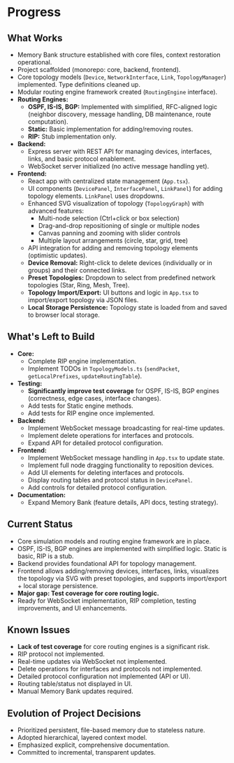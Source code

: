 # Progress

## What Works
- Memory Bank structure established with core files, context restoration operational.
- Project scaffolded (monorepo: core, backend, frontend).
- Core topology models (`Device`, `NetworkInterface`, `Link`, `TopologyManager`) implemented. Type definitions cleaned up.
- Modular routing engine framework created (`RoutingEngine` interface).
- **Routing Engines:**
    - **OSPF, IS-IS, BGP:** Implemented with simplified, RFC-aligned logic (neighbor discovery, message handling, DB maintenance, route computation).
    - **Static:** Basic implementation for adding/removing routes.
    - **RIP:** Stub implementation only.
- **Backend:**
    - Express server with REST API for managing devices, interfaces, links, and basic protocol enablement.
    - WebSocket server initialized (no active message handling yet).
- **Frontend:**
    - React app with centralized state management (`App.tsx`).
    - UI components (`DevicePanel`, `InterfacePanel`, `LinkPanel`) for adding topology elements. `LinkPanel` uses dropdowns.
    - Enhanced SVG visualization of topology (`TopologyGraph`) with advanced features:
      - Multi-node selection (Ctrl+click or box selection) 
      - Drag-and-drop repositioning of single or multiple nodes
      - Canvas panning and zooming with slider controls
      - Multiple layout arrangements (circle, star, grid, tree)
    - API integration for adding and removing topology elements (optimistic updates).
    - **Device Removal:** Right-click to delete devices (individually or in groups) and their connected links.
    - **Preset Topologies:** Dropdown to select from predefined network topologies (Star, Ring, Mesh, Tree).
    - **Topology Import/Export:** UI buttons and logic in `App.tsx` to import/export topology via JSON files.
    - **Local Storage Persistence:** Topology state is loaded from and saved to browser local storage.

## What's Left to Build
- **Core:**
    - Complete RIP engine implementation.
    - Implement TODOs in `TopologyModels.ts` (`sendPacket`, `getLocalPrefixes`, `updateRoutingTable`).
- **Testing:**
    - **Significantly improve test coverage** for OSPF, IS-IS, BGP engines (correctness, edge cases, interface changes).
    - Add tests for Static engine methods.
    - Add tests for RIP engine once implemented.
- **Backend:**
    - Implement WebSocket message broadcasting for real-time updates.
    - Implement delete operations for interfaces and protocols.
    - Expand API for detailed protocol configuration.
- **Frontend:**
    - Implement WebSocket message handling in `App.tsx` to update state.
    - Implement full node dragging functionality to reposition devices.
    - Add UI elements for deleting interfaces and protocols.
    - Display routing tables and protocol status in `DevicePanel`.
    - Add controls for detailed protocol configuration.
- **Documentation:**
    - Expand Memory Bank (feature details, API docs, testing strategy).

## Current Status
- Core simulation models and routing engine framework are in place.
- OSPF, IS-IS, BGP engines are implemented with simplified logic. Static is basic, RIP is a stub.
- Backend provides foundational API for topology management.
- Frontend allows adding/removing devices, interfaces, links, visualizes the topology via SVG with preset topologies, and supports import/export + local storage persistence.
- **Major gap: Test coverage for core routing logic.**
- Ready for WebSocket implementation, RIP completion, testing improvements, and UI enhancements.

## Known Issues
- **Lack of test coverage** for core routing engines is a significant risk.
- RIP protocol not implemented.
- Real-time updates via WebSocket not implemented.
- Delete operations for interfaces and protocols not implemented.
- Detailed protocol configuration not implemented (API or UI).
- Routing table/status not displayed in UI.
- Manual Memory Bank updates required.

## Evolution of Project Decisions
- Prioritized persistent, file-based memory due to stateless nature.
- Adopted hierarchical, layered context model.
- Emphasized explicit, comprehensive documentation.
- Committed to incremental, transparent updates.
